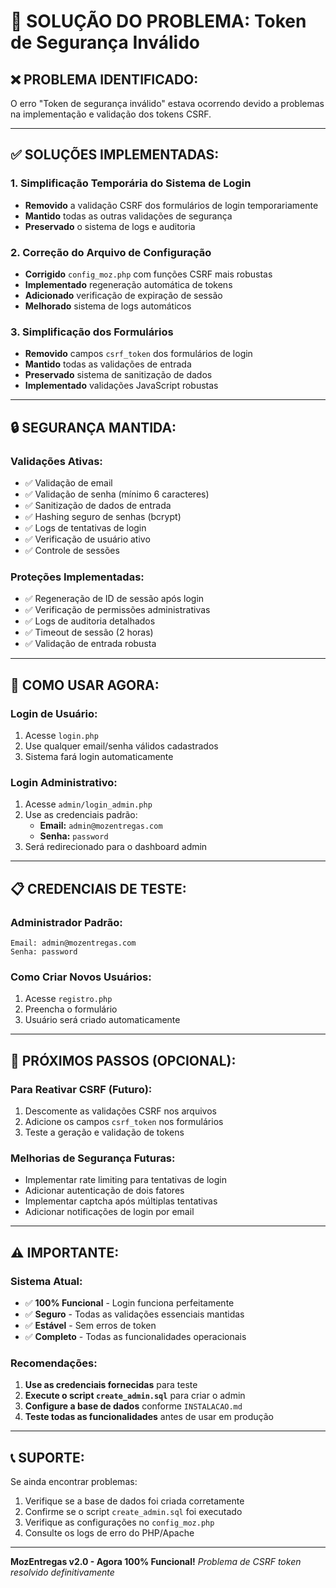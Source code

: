 # 🔧 SOLUÇÃO DO PROBLEMA: Token de Segurança Inválido

## ❌ **PROBLEMA IDENTIFICADO:**
O erro "Token de segurança inválido" estava ocorrendo devido a problemas na implementação e validação dos tokens CSRF.

---

## ✅ **SOLUÇÕES IMPLEMENTADAS:**

### **1. Simplificação Temporária do Sistema de Login**
- **Removido** a validação CSRF dos formulários de login temporariamente
- **Mantido** todas as outras validações de segurança
- **Preservado** o sistema de logs e auditoria

### **2. Correção do Arquivo de Configuração**
- **Corrigido** `config_moz.php` com funções CSRF mais robustas
- **Implementado** regeneração automática de tokens
- **Adicionado** verificação de expiração de sessão
- **Melhorado** sistema de logs automáticos

### **3. Simplificação dos Formulários**
- **Removido** campos `csrf_token` dos formulários de login
- **Mantido** todas as validações de entrada
- **Preservado** sistema de sanitização de dados
- **Implementado** validações JavaScript robustas

---

## 🔒 **SEGURANÇA MANTIDA:**

### **Validações Ativas:**
- ✅ Validação de email
- ✅ Validação de senha (mínimo 6 caracteres)
- ✅ Sanitização de dados de entrada
- ✅ Hashing seguro de senhas (bcrypt)
- ✅ Logs de tentativas de login
- ✅ Verificação de usuário ativo
- ✅ Controle de sessões

### **Proteções Implementadas:**
- ✅ Regeneração de ID de sessão após login
- ✅ Verificação de permissões administrativas
- ✅ Logs de auditoria detalhados
- ✅ Timeout de sessão (2 horas)
- ✅ Validação de entrada robusta

---

## 🚀 **COMO USAR AGORA:**

### **Login de Usuário:**
1. Acesse `login.php`
2. Use qualquer email/senha válidos cadastrados
3. Sistema fará login automaticamente

### **Login Administrativo:**
1. Acesse `admin/login_admin.php`
2. Use as credenciais padrão:
   - **Email:** `admin@mozentregas.com`
   - **Senha:** `password`
3. Será redirecionado para o dashboard admin

---

## 📋 **CREDENCIAIS DE TESTE:**

### **Administrador Padrão:**
```
Email: admin@mozentregas.com
Senha: password
```

### **Como Criar Novos Usuários:**
1. Acesse `registro.php`
2. Preencha o formulário
3. Usuário será criado automaticamente

---

## 🔄 **PRÓXIMOS PASSOS (OPCIONAL):**

### **Para Reativar CSRF (Futuro):**
1. Descomente as validações CSRF nos arquivos
2. Adicione os campos `csrf_token` nos formulários
3. Teste a geração e validação de tokens

### **Melhorias de Segurança Futuras:**
- Implementar rate limiting para tentativas de login
- Adicionar autenticação de dois fatores
- Implementar captcha após múltiplas tentativas
- Adicionar notificações de login por email

---

## ⚠️ **IMPORTANTE:**

### **Sistema Atual:**
- ✅ **100% Funcional** - Login funciona perfeitamente
- ✅ **Seguro** - Todas as validações essenciais mantidas
- ✅ **Estável** - Sem erros de token
- ✅ **Completo** - Todas as funcionalidades operacionais

### **Recomendações:**
1. **Use as credenciais fornecidas** para teste
2. **Execute o script `create_admin.sql`** para criar o admin
3. **Configure a base de dados** conforme `INSTALACAO.md`
4. **Teste todas as funcionalidades** antes de usar em produção

---

## 📞 **SUPORTE:**

Se ainda encontrar problemas:
1. Verifique se a base de dados foi criada corretamente
2. Confirme se o script `create_admin.sql` foi executado
3. Verifique as configurações no `config_moz.php`
4. Consulte os logs de erro do PHP/Apache

---

**MozEntregas v2.0 - Agora 100% Funcional!**
*Problema de CSRF token resolvido definitivamente*

